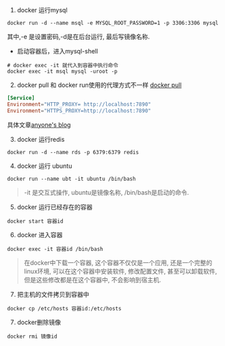 1. docker 运行mysql
```shell
docker run -d --name msql -e MYSQL_ROOT_PASSWORD=1 -p 3306:3306 mysql  
```
其中,-e 是设置密码,-d是在后台运行, 最后写镜像名称.  

- 启动容器后，进入mysql-shell
```shell
# docker exec -it 就代入到容器中执行命令
docker exec -it msql mysql -uroot -p
```

2. docker pull 和 docker run使用的代理方式不一样
[docker pull](/etc/systemd/system/docker.service.d/http-proxy.conf) 
```conf
[Service]
Environment="HTTP_PROXY= http://localhost:7890"
Environment="HTTPS_PROXY=http://localhost:7890"
```
具体文章[anyone's blog](https://neucrack.com/p/286)

3. docker 运行redis
```shell
docker run -d --name rds -p 6379:6379 redis  
``` 

4. docker 运行 ubuntu
```shell
docker run --name ubt -it ubuntu /bin/bash
```
> -it 是交互式操作, ubuntu是镜像名称, /bin/bash是启动的命令.

5. docker 运行已经存在的容器
```shell
docker start 容器id
```
6. docker 进入容器
```shell
docker exec -it 容器id /bin/bash
```
> 在docker中下载一个容器, 这个容器不仅仅是一个应用, 还是一个完整的linux环境, 可以在这个容器中安装软件, 修改配置文件, 甚至可以卸载软件, 但是这些修改都是在这个容器中, 不会影响到宿主机.
7. 把主机的文件拷贝到容器中
```shell
docker cp /etc/hosts 容器id:/etc/hosts
```

7. docker删除镜像
```shell
docker rmi 镜像id
```

